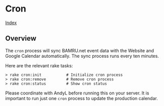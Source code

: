 # Cron

[Index](./index.md)

## Overview

The `cron` process will sync BAMRU.net event data with the Website and Google
Calendar automatically.  The sync process runs every ten minutes.

Here are the relevant rake tasks:

    > rake cron:init           # Initialize cron process
    > rake cron:remove         # Remove cron process
    > rake cron:status         # Show cron status

Please coordinate with AndyL before running this on your server.  It is
important to run just one `cron` process to update the production calendar.
